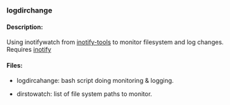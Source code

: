### logdirchange

#### Description:

Using inotifywatch from [inotify-tools](https://github.com/rvoicilas/inotify-tools/wiki) to monitor
filesystem and log changes.   
Requires [inotify](http://man7.org/linux/man-pages/man7/inotify.7.html)

#### Files:

- logdircahange: bash script doing monitoring & logging.


- dirstowatch: list of file system paths to monitor.


